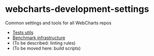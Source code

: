 # webcharts-development-settings

Common settings and tools for all WebCharts repos

* [Tests utils](testsUtils/testUtils.md)
* [Benchmark infrastructure](benchmark-infrastructure/benchmark-infrastructure.md)
* (To be described: linting rules)
* (To be moved here: build scripts)
